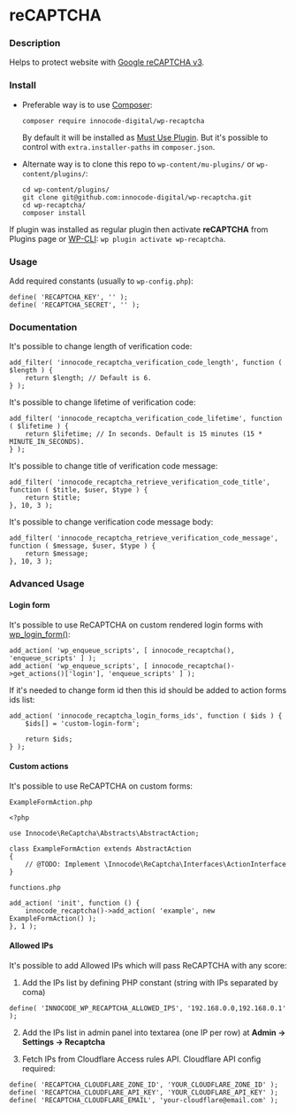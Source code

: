# reCAPTCHA

### Description

Helps to protect website with [Google reCAPTCHA v3](https://www.google.com/recaptcha/intro/v3.html).

### Install

- Preferable way is to use [Composer](https://getcomposer.org/):

    ````
    composer require innocode-digital/wp-recaptcha
    ````

    By default it will be installed as [Must Use Plugin](https://codex.wordpress.org/Must_Use_Plugins).
    But it's possible to control with `extra.installer-paths` in `composer.json`.

- Alternate way is to clone this repo to `wp-content/mu-plugins/` or `wp-content/plugins/`:

    ````
    cd wp-content/plugins/
    git clone git@github.com:innocode-digital/wp-recaptcha.git
    cd wp-recaptcha/
    composer install
    ````

If plugin was installed as regular plugin then activate **reCAPTCHA** from Plugins page 
or [WP-CLI](https://make.wordpress.org/cli/handbook/): `wp plugin activate wp-recaptcha`.

### Usage

Add required constants (usually to `wp-config.php`):

````
define( 'RECAPTCHA_KEY', '' );
define( 'RECAPTCHA_SECRET', '' );
````
    
### Documentation

It's possible to change length of verification code:

````
add_filter( 'innocode_recaptcha_verification_code_length', function ( $length ) {
    return $length; // Default is 6.
} );
````

It's possible to change lifetime of verification code:
    
````
add_filter( 'innocode_recaptcha_verification_code_lifetime', function ( $lifetime ) {
    return $lifetime; // In seconds. Default is 15 minutes (15 * MINUTE_IN_SECONDS).
} );
````

It's possible to change title of verification code message:

````
add_filter( 'innocode_recaptcha_retrieve_verification_code_title', function ( $title, $user, $type ) {
    return $title;
}, 10, 3 );
````

It's possible to change verification code message body:

````
add_filter( 'innocode_recaptcha_retrieve_verification_code_message', function ( $message, $user, $type ) {
    return $message;
}, 10, 3 );
````

### Advanced Usage

#### Login form

It's possible to use ReCAPTCHA on custom rendered login forms with
[wp_login_form()](https://developer.wordpress.org/reference/functions/wp_login_form/):

````
add_action( 'wp_enqueue_scripts', [ innocode_recaptcha(), 'enqueue_scripts' ] );
add_action( 'wp_enqueue_scripts', [ innocode_recaptcha()->get_actions()['login'], 'enqueue_scripts' ] );
````

If it's needed to change form id then this id should be added to action forms ids list:

````
add_action( 'innocode_recaptcha_login_forms_ids', function ( $ids ) {
    $ids[] = 'custom-login-form';
    
    return $ids;
} );
````

#### Custom actions

It's possible to use ReCAPTCHA on custom forms:

`ExampleFormAction.php`

````
<?php

use Innocode\ReCaptcha\Abstracts\AbstractAction;

class ExampleFormAction extends AbstractAction
{
    // @TODO: Implement \Innocode\ReCaptcha\Interfaces\ActionInterface
}
````
`functions.php`
````
add_action( 'init', function () {
    innocode_recaptcha()->add_action( 'example', new ExampleFormAction() );
}, 1 );
````

#### Allowed IPs

It's possible to add Allowed IPs which will pass ReCAPTCHA with any score:

1. Add the IPs list by defining PHP constant (string with IPs separated by coma)
````
define( 'INNOCODE_WP_RECAPTCHA_ALLOWED_IPS', '192.168.0.0,192.168.0.1' );
````

2. Add the IPs list in admin panel into textarea (one IP per row) at **Admin -> Settings -> Recaptcha**

3. Fetch IPs from Cloudflare Access rules API. Cloudflare API config required:
````
define( 'RECAPTCHA_CLOUDFLARE_ZONE_ID', 'YOUR_CLOUDFLARE_ZONE_ID' );
define( 'RECAPTCHA_CLOUDFLARE_API_KEY', 'YOUR_CLOUDFLARE_API_KEY' );
define( 'RECAPTCHA_CLOUDFLARE_EMAIL', 'your-cloudflare@email.com' );
````
